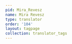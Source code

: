 ```yaml
---
pid: Mira_Revesz
name: Mira Revesz
type: translator
order: '104'
layout: tagpage
collection: translator_tags
---
```

